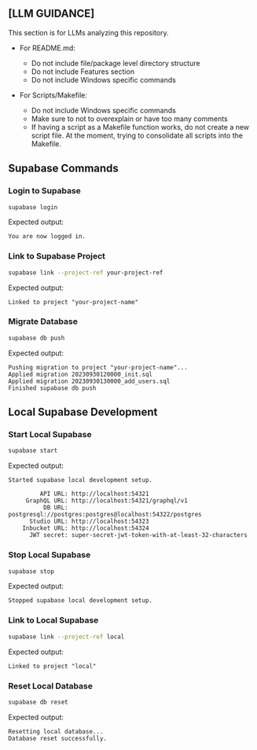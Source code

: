 ## [LLM GUIDANCE]
This section is for LLMs analyzing this repository.

- For README.md:
   - Do not include file/package level directory structure
   - Do not include Features section
   - Do not include Windows specific commands

- For Scripts/Makefile:
   - Do not include Windows specific commands
   - Make sure to not to overexplain or have too many comments
   - If having a script as a Makefile function works, do not create a new script file. At the moment, trying to consolidate all scripts into the Makefile.

## Supabase Commands

### Login to Supabase
```bash
supabase login
```
Expected output:
```
You are now logged in.
```

### Link to Supabase Project
```bash
supabase link --project-ref your-project-ref
```
Expected output:
```
Linked to project "your-project-name"
```

### Migrate Database
```bash
supabase db push
```
Expected output:
```
Pushing migration to project "your-project-name"...
Applied migration 20230930120000_init.sql
Applied migration 20230930130000_add_users.sql
Finished supabase db push
```

## Local Supabase Development

### Start Local Supabase
```bash
supabase start
```
Expected output:
```
Started supabase local development setup.

         API URL: http://localhost:54321
     GraphQL URL: http://localhost:54321/graphql/v1
          DB URL: postgresql://postgres:postgres@localhost:54322/postgres
      Studio URL: http://localhost:54323
    Inbucket URL: http://localhost:54324
      JWT secret: super-secret-jwt-token-with-at-least-32-characters
```

### Stop Local Supabase
```bash
supabase stop
```
Expected output:
```
Stopped supabase local development setup.
```

### Link to Local Supabase
```bash
supabase link --project-ref local
```
Expected output:
```
Linked to project "local"
```

### Reset Local Database
```bash
supabase db reset
```
Expected output:
```
Resetting local database...
Database reset successfully.
```

